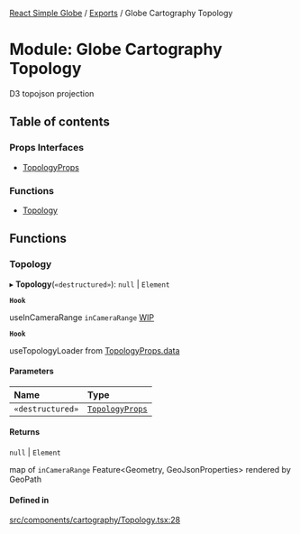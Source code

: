 [React Simple Globe](../README.md) / [Exports](../modules.md) / Globe Cartography Topology

# Module: Globe Cartography Topology

D3 topojson projection

## Table of contents

### Props Interfaces

- [TopologyProps](../interfaces/Globe_Cartography_Topology.TopologyProps.md)

### Functions

- [Topology](Globe_Cartography_Topology.md#topology)

## Functions

### Topology

▸ **Topology**(`«destructured»`): ``null`` \| `Element`

**`Hook`**

useInCameraRange `inCameraRange` [WIP](https://gitlab.com/gaushao/react-simple-map-globe/-/issues/2)

**`Hook`**

useTopologyLoader from [TopologyProps.data](../interfaces/Globe_Cartography_Topology.TopologyProps.md#data)

#### Parameters

| Name | Type |
| :------ | :------ |
| `«destructured»` | [`TopologyProps`](../interfaces/Globe_Cartography_Topology.TopologyProps.md) |

#### Returns

``null`` \| `Element`

map of `inCameraRange` Feature<Geometry, GeoJsonProperties> rendered by GeoPath

#### Defined in

[src/components/cartography/Topology.tsx:28](https://github.com/Gaushao/d3-react-globe/blob/636f719/src/components/cartography/Topology.tsx#L28)
